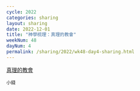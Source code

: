 ```yaml
---
cycle: 2022
categories: sharing
layout: sharing
date: 2022-12-01
title: "神學梳理：真理的教會"
weekNum: 48
dayNum: 4
permalink: /sharing/2022/wk48-day4-sharing.html
---
```


[真理的教會](https://eccseattle.github.io/media/sharing/2022/wk048/2022-12-01-bin.m4a)

`小錢`

